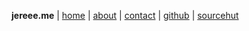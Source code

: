 **jereee.me** | [home](/) | [about](/about) | [contact](/contact) | [github](https://github.com/anomalyze) | [sourcehut](https://sr.ht/~anomaly/)
